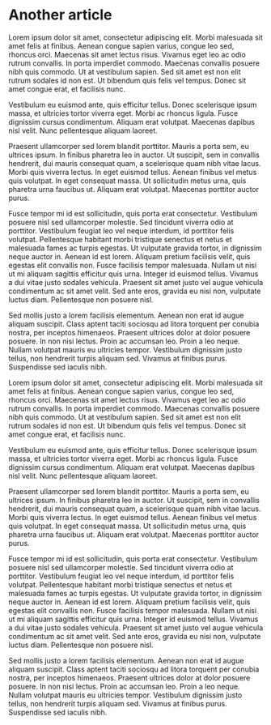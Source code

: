 # Another article

Lorem ipsum dolor sit amet, consectetur adipiscing elit. Morbi malesuada sit amet felis at finibus. Aenean congue sapien varius, congue leo sed, rhoncus orci. Maecenas sit amet lectus risus. Vivamus eget leo ac odio rutrum convallis. In porta imperdiet commodo. Maecenas convallis posuere nibh quis commodo. Ut at vestibulum sapien. Sed sit amet est non elit rutrum sodales id non est. Ut bibendum quis felis vel tempus. Donec sit amet congue erat, et facilisis nunc.

Vestibulum eu euismod ante, quis efficitur tellus. Donec scelerisque ipsum massa, et ultricies tortor viverra eget. Morbi ac rhoncus ligula. Fusce dignissim cursus condimentum. Aliquam erat volutpat. Maecenas dapibus nisl velit. Nunc pellentesque aliquam laoreet.

Praesent ullamcorper sed lorem blandit porttitor. Mauris a porta sem, eu ultrices ipsum. In finibus pharetra leo in auctor. Ut suscipit, sem in convallis hendrerit, dui mauris consequat quam, a scelerisque quam nibh vitae lacus. Morbi quis viverra lectus. In eget euismod tellus. Aenean finibus vel metus quis volutpat. In eget consequat massa. Ut sollicitudin metus urna, quis pharetra urna faucibus ut. Aliquam erat volutpat. Maecenas porttitor auctor purus.

Fusce tempor mi id est sollicitudin, quis porta erat consectetur. Vestibulum posuere nisl sed ullamcorper molestie. Sed tincidunt viverra odio at porttitor. Vestibulum feugiat leo vel neque interdum, id porttitor felis volutpat. Pellentesque habitant morbi tristique senectus et netus et malesuada fames ac turpis egestas. Ut vulputate gravida tortor, in dignissim neque auctor in. Aenean id est lorem. Aliquam pretium facilisis velit, quis egestas elit convallis non. Fusce facilisis tempor malesuada. Nullam ut nisi ut mi aliquam sagittis efficitur quis urna. Integer id euismod tellus. Vivamus a dui vitae justo sodales vehicula. Praesent sit amet justo vel augue vehicula condimentum ac sit amet velit. Sed ante eros, gravida eu nisi non, vulputate luctus diam. Pellentesque non posuere nisl.

Sed mollis justo a lorem facilisis elementum. Aenean non erat id augue aliquam suscipit. Class aptent taciti sociosqu ad litora torquent per conubia nostra, per inceptos himenaeos. Praesent ultrices dolor at dolor posuere posuere. In non nisi lectus. Proin ac accumsan leo. Proin a leo neque. Nullam volutpat mauris eu ultricies tempor. Vestibulum dignissim justo tellus, non hendrerit turpis aliquam sed. Vivamus at finibus purus. Suspendisse sed iaculis nibh.

Lorem ipsum dolor sit amet, consectetur adipiscing elit. Morbi malesuada sit amet felis at finibus. Aenean congue sapien varius, congue leo sed, rhoncus orci. Maecenas sit amet lectus risus. Vivamus eget leo ac odio rutrum convallis. In porta imperdiet commodo. Maecenas convallis posuere nibh quis commodo. Ut at vestibulum sapien. Sed sit amet est non elit rutrum sodales id non est. Ut bibendum quis felis vel tempus. Donec sit amet congue erat, et facilisis nunc.

Vestibulum eu euismod ante, quis efficitur tellus. Donec scelerisque ipsum massa, et ultricies tortor viverra eget. Morbi ac rhoncus ligula. Fusce dignissim cursus condimentum. Aliquam erat volutpat. Maecenas dapibus nisl velit. Nunc pellentesque aliquam laoreet.

Praesent ullamcorper sed lorem blandit porttitor. Mauris a porta sem, eu ultrices ipsum. In finibus pharetra leo in auctor. Ut suscipit, sem in convallis hendrerit, dui mauris consequat quam, a scelerisque quam nibh vitae lacus. Morbi quis viverra lectus. In eget euismod tellus. Aenean finibus vel metus quis volutpat. In eget consequat massa. Ut sollicitudin metus urna, quis pharetra urna faucibus ut. Aliquam erat volutpat. Maecenas porttitor auctor purus.

Fusce tempor mi id est sollicitudin, quis porta erat consectetur. Vestibulum posuere nisl sed ullamcorper molestie. Sed tincidunt viverra odio at porttitor. Vestibulum feugiat leo vel neque interdum, id porttitor felis volutpat. Pellentesque habitant morbi tristique senectus et netus et malesuada fames ac turpis egestas. Ut vulputate gravida tortor, in dignissim neque auctor in. Aenean id est lorem. Aliquam pretium facilisis velit, quis egestas elit convallis non. Fusce facilisis tempor malesuada. Nullam ut nisi ut mi aliquam sagittis efficitur quis urna. Integer id euismod tellus. Vivamus a dui vitae justo sodales vehicula. Praesent sit amet justo vel augue vehicula condimentum ac sit amet velit. Sed ante eros, gravida eu nisi non, vulputate luctus diam. Pellentesque non posuere nisl.

Sed mollis justo a lorem facilisis elementum. Aenean non erat id augue aliquam suscipit. Class aptent taciti sociosqu ad litora torquent per conubia nostra, per inceptos himenaeos. Praesent ultrices dolor at dolor posuere posuere. In non nisi lectus. Proin ac accumsan leo. Proin a leo neque. Nullam volutpat mauris eu ultricies tempor. Vestibulum dignissim justo tellus, non hendrerit turpis aliquam sed. Vivamus at finibus purus. Suspendisse sed iaculis nibh.